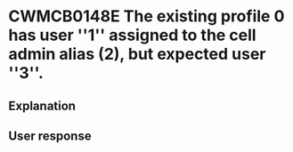 # CWMCB0148E The existing profile 0 has user ''1'' assigned to the cell admin alias (2), but expected user ''3''.

## Explanation

## User response